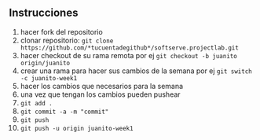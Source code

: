 ## Instrucciones

1. hacer fork del repositorio
1. clonar repositorio: `git clone https://github.com/*tucuentadegithub*/softserve.projectlab.git `
2. hacer checkout de su rama remota por ej `git checkout -b juanito origin/juanito`
3. crear una rama para hacer sus cambios de la semana por ej `git switch -c juanito-week1`
4. hacer los cambios que necesarios para la semana
5. una vez que tengan los cambios pueden pushear
6. `git add .`
7. `git commit -a -m "commit"`
8. `git push`
9. `git push -u origin juanito-week1`
